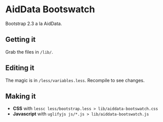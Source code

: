 # AidData Bootswatch

Bootstrap 2.3 a la AidData.


## Getting it

Grab the files in `/lib/`.

## Editing it

The magic is in `/less/variables.less`. Recompile to see changes.

## Making it


- __CSS__ with `lessc less/bootstrap.less > lib/aiddata-bootswatch.css`
- __Javascript__ with `uglifyjs js/*.js > lib/aiddata-bootswatch.js`
